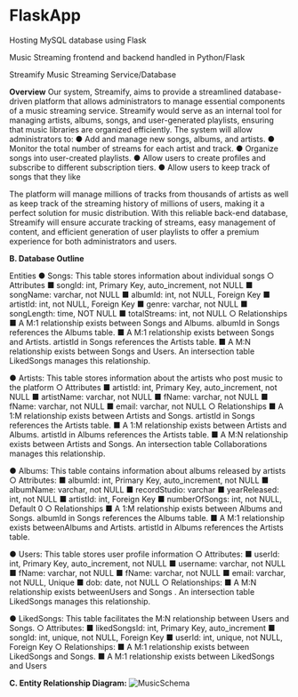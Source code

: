# FlaskApp
Hosting MySQL database using Flask

Music Streaming frontend and backend handled in Python/Flask

Streamify Music Streaming Service/Database

**Overview**
Our system, Streamify, aims to provide a streamlined database-driven
platform that allows administrators to manage essential components of a
music streaming service.
Streamify would serve as an internal tool for managing artists, albums,
songs, and user-generated playlists, ensuring that music libraries are
organized efficiently. The system will allow administrators to:
  ● Add and manage new songs, albums, and artists.
  ● Monitor the total number of streams for each artist and track.
  ● Organize songs into user-created playlists.
  ● Allow users to create profiles and subscribe to different subscription
    tiers.
  ● Allow users to keep track of songs that they like

The platform will manage millions of tracks from thousands of artists as well
as keep track of the streaming history of millions of users, making it a
perfect solution for music distribution. With this reliable back-end database,
Streamify will ensure accurate tracking of streams, easy management of
content, and efficient generation of user playlists to offer a premium
experience for both administrators and users.


**B. Database Outline**

Entities
  ● Songs: This table stores information about individual songs
    ○ Attributes
      ■ songId: int, Primary Key, auto_increment, not NULL
      ■ songName: varchar, not NULL
      ■ albumId: int, not NULL, Foreign Key
      ■ artistId: int, not NULL, Foreign Key
      ■ genre: varchar, not NULL
      ■ songLength: time, NOT NULL
      ■ totalStreams: int, not NULL
    ○ Relationships
      ■ A M:1 relationship exists between Songs and Albums.
      albumId in Songs references the Albums table.
      ■ A M:1 relationship exists between Songs and Artists.
      artistId in Songs references the Artists table.
      ■ A M:N relationship exists between Songs and Users. An
      intersection table LikedSongs manages this relationship.
  
  ● Artists: This table stores information about the artists who post
  music to the platform
  ○ Attributes
    ■ artistId: int, Primary Key, auto_increment, not NULL
    ■ artistName: varchar, not NULL
    ■ fName: varchar, not NULL
    ■ fName: varchar, not NULL
    ■ email: varchar, not NULL
  ○ Relationships
    ■ A 1:M relationship exists between Artists and Songs.
    artistId in Songs references the Artists table.
    ■ A 1:M relationship exists between Artists and Albums.
    artistId in Albums references the Artists table.
    ■ A M:N relationship exists between Artists and Songs. An
    intersection table Collaborations manages this
    relationship.

● Albums: This table contains information about albums released by
artists
  ○ Attributes:
    ■ albumId: int, Primary Key, auto_increment, not NULL
    ■ albumName: varchar, not NULL
    ■ recordStudio: varchar
    ■ yearReleased: int, not NULL
    ■ artistId: int, Foreign Key
    ■ numberOfSongs: int, not NULL, Default 0
  ○ Relationships
    ■ A 1:M relationship exists between Albums and Songs.
    albumId in Songs references the Albums table.
    ■ A M:1 relationship exists betweenAlbums and Artists.
    artistId in Albums references the Artists table.

● Users: This table stores user profile information
  ○ Attributes:
    ■ userId: int, Primary Key, auto_increment, not NULL
    ■ username: varchar, not NULL
    ■ fName: varchar, not NULL
    ■ fName: varchar, not NULL
    ■ email: varchar, not NULL, Unique
    ■ dob: date, not NULL
  ○ Relationships:
    ■ A M:N relationship exists betweenUsers and Songs . An
    intersection table LikedSongs manages this relationship.

● LikedSongs: This table facilitates the M:N relationship between
Users and Songs.
  ○ Attributes:
    ■ likedSongsId: int, Primary Key, auto_increment
    ■ songId: int, unique, not NULL, Foreign Key
    ■ userId: int, unique, not NULL, Foreign Key
  ○ Relationships:
    ■ A M:1 relationship exists between LikedSongs and
    Songs.
    ■ A M:1 relationship exists between LikedSongs and
    Users

**C. Entity Relationship Diagram:**
![MusicSchema](https://github.com/user-attachments/assets/0a7c77de-8d27-42d8-8eee-3f2fa144830a)
